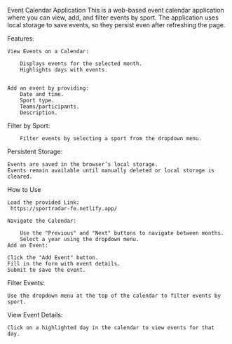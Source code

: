 Event Calendar Application
This is a web-based event calendar application where you can view, add, and filter events by sport. The application uses local storage to save events, so they persist even after refreshing the page.

Features:

	View Events on a Calendar:

		Displays events for the selected month.
		Highlights days with events.


	Add an event by providing:
		Date and time.
		Sport type.
		Teams/participants.
		Description.
	
 Filter by Sport:

		Filter events by selecting a sport from the dropdown menu.
	
 Persistent Storage:

	Events are saved in the browser’s local storage.
	Events remain available until manually deleted or local storage is cleared.
	
 
How to Use

	Load the provided Link:
	 https://sportradar-fe.netlify.app/

	Navigate the Calendar:

		Use the "Previous" and "Next" buttons to navigate between months.
		Select a year using the dropdown menu.
	Add an Event:

	Click the "Add Event" button.
	Fill in the form with event details.
	Submit to save the event.
Filter Events:

	Use the dropdown menu at the top of the calendar to filter events by sport.
View Event Details:

	Click on a highlighted day in the calendar to view events for that day.


